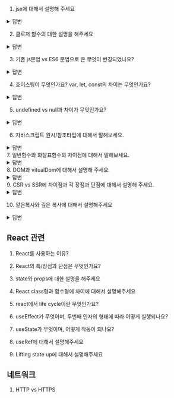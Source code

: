 1. jsx에 대해서 설명해 주세요

<Details>
  <Summary>답변</Summary>
  JSX는 javascript와 XML 합쳐서 탄생한 기존 자바스크립트의 확장문법입니다. 자바스크립트 안에서 html문법을 사용해서
  view를 구성할 수 있게 도와주는 자바스크립트 문법입니다. 즉, html문법을 javascript코드 내부에 쓴 것을 말합니다.
  대표적으로는 React에서 사용되는 문법입니다.
</Details>

2. 클로저 함수의 대한 설명을 해주세요

<Details>
  <Summary>답변</Summary>
  외부함수에 접근할 수 있는 내부 함수 혹은 이러한 원리를 일컫는 용어를 말합니다. 즉, 함수를 반환하는 함수를 정의한 후, 반환된 함수는 
  정의된 함수의 내부함수가 됩니다. 그리고 내부함수는 정의된 함수의 내부에서 선언된 변수를 사용할 수 있습니다. 클로저 함수에서 내부함수는 자신이 생성될 때의 환경 즉 외부함수환경을 기억하여 외부함수의 지역변수에 접근 할 수 있습니다. 이말은 즉, 전역변수를 사용하여 함수를 호출하는 경우 변수가 누군가에 의해 언제든지 변경될 수 있으므로 원하는 값이 아닌 다른 값을 반환한다던지, 오류를 될 수 있는 상황을 만드는데,
  이때 해결 방안으로 클로저를 이용하면 외부함수의 지역변수를 사용하여 외부로부터 변수의 값이 변경되는 것을 방지하고 불변성을 유지하며 유용하게 쓰이게 됩니다.
  </Details>
  
3. 기존 js문법 vs ES6 문법으로 은 무엇이 변경되었나요?
<Details>
  <Summary>답변</Summary>
  
</Details>

4. 호이스팅이 무엇인가요? var, let, const의 차이는 무엇인가요?

<Details>
  <Summary>답변</Summary>
  
</Details>

5. undefined vs null과 차이가 무엇인가요?
<Details>
  <Summary>답변</Summary>
  먼저 변수 선언방식에 대해서 간단하게 말씀드리자면, 변수를 선언할 때 메모리에 변수공간을 생성하게 됩니다. 그 공간에 어떤 데이터가 할당되기 전까지 자바스크립트 엔진에 의해 undefined라는 값을 기본으로 갖고 있습니다. 즉 undefined는 변수를 선언하고 값을 할당하지 않은 상태를 말하는데, null은 변수를 선언하고 빈 값을 할당한 상태를 말합니다. 의도적으로 변수 공간이 비어있음을 명시할때 null을 사용해 줍니다. 따라서 typeof를 통해 자료형을 확인해보면 null은 object로 undefined는 undefined가 출력되는 것으로 확인할 수 있습니다.
</Details>

6. 자바스크립트 원시/참조타입에 대해서 말해보세요.
<Details>
  <Summary>답변</Summary>
  자바스크립트에는 원시타입과 참조타입이 있습니다. 원시타입은 하나의 정보, 하나의 데이터를 담고있는 자료형을 말합니다. 값 자체에 대한 변경은 불가능하지만, 변수에 다른 데이터를 할당할 수 있는 특징이 있습니다. 원시타입에는 boolean, number, string, undefined등등 같은 타입이 있습니다. 
  참조타입은 하나의 데이터가 아닌 여러 데이터가 담고있는 자료형을 말합니다. 값을 주소에 저장하고 출력시 메모리 주소와 일치하는 값을 출력합니다. 참조타입에는 배열, 객체, 함수등이 있습니다.
</Details>
7. 일반함수와 화살표함수의 차이점에 대해서 말해보세요.
<Details>
  <Summary>답변</Summary>
  가장 큰 차이점은 this 바인딩이 있습니다. 
</Details>
8. DOM과 vitualDom에 대해서 설명해 주세요.
<Details>
  <Summary>답변</Summary>
  
</Details>
9. CSR vs SSR에 차이점과 각 장점과 단점에 대해서 설명해 주세요.
<Details>
  <Summary>답변</Summary>
  
</Details>

10. 얕은복사와 깊은 복사에 대해서 설명해주세요
<Details>
  <Summary>답변</Summary>
  
</Details>

## React 관련
1. React를 사용하는 이유?


2. React의 특/장점과 단점은 무엇인가요?


3. state와 props에 대한 설명을 해주세요


4. React class형과 함수형에 차이에 대해서 설명해주세요


5. react에서 life cycle이란 무엇인가요?


6. useEffect가 무엇이며, 두번째 인자의 형태에 따라 어떻게 실행되나요?


7. useState가 무엇이며, 어떻게 작동이 되나요?


8. useRef에 대해서 설명해주세요


9. Lifting state up에 대해서 설명해주세요

## 네트워크
1. HTTP vs HTTPS
